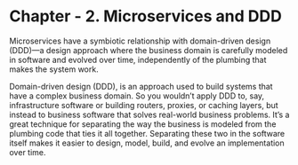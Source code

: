 # Chapter - 2. Microservices and DDD

Microservices have a symbiotic relationship with domain-driven design \(DDD\)—a design approach where the business domain is carefully modeled in software and evolved over time, independently of the plumbing that makes the system work.

Domain-driven design \(DDD\), is an approach used to build systems that have a complex business domain. So you wouldn’t apply DDD to, say, infrastructure software or building routers, proxies, or caching layers, but instead to business software that solves real-world business problems. It’s a great technique for separating the way the business is modeled from the plumbing code that ties it all together. Separating these two in the software itself makes it easier to design, model, build, and evolve an implementation over time.

